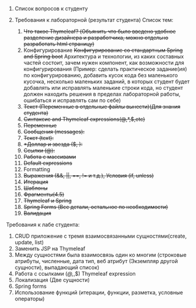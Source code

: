 1)	Список вопросов к студенту

2)	Требования к лабораторной (результат студента)
Список тем: 

      1. ~~Что такое Thymeleaf? (Объянить что было введено удобное разделение дизайнера и разработчика, можно отдельно разработать html страницу)~~
      2. Конфигурирование
         ~~Конфигурирование со стандартным Spring and Spring boot~~
      Архитектура и технологии, из каких составных частей состоит, зачем нужен компонент, как возможности для конфигурирования
      (Пример: сделать практическое задание(ия) по конфигурированию, добавить кусок кода без маленького кусочка, несколько маленьких заданий, в которых студент будет добавлять или исправлять маленькие строки кода, но студент должен находить решения в пределах лабораторной работы, ошибаться и исправлять сам по себе)
      3. ~~Текст (Переменные в отдельные файлы вынести)(Для знания студента)~~
      4. ~~Синтаксис and Thymeleaf expressions(@,*,$,etc)~~
      5. ~~Переменные~~
      6. ~~Сообщения (messages):~~
      7. ~~Текст (text):~~
      8. ~~*Доллар и звезда ($, ):~~
      9. ~~Ссылки (@):~~
      10. ~~Работа с массивами~~
      11. ~~Default expressions~~
      12. Formatting
      13. ~~Выражения (&&, ||, ==, != и т.д.), Условия (if, unless)~~
      14. ~~Итерация~~
      15. ~~Шаблоны~~
      16. ~~Фрагменты(4.5)~~
      17. ~~Thymeleaf и Spring~~
      18. ~~Spring Forms (Все детали, остальное по необходимости)~~
      19. ~~Валидация~~

Требования к лабе студента:
1)	CRUD приложение с тремя взаимосвязанными сущностями(create, update, list)
2)	Заменить JSP на Thymeleaf
3)	Между сущностями была взаимосвязь один ко многим (строковые атрибуты, численные, дата тип, веб атрибут (Экземпляр другой сущности), выпадающий список)
4)	Работа с ссылками (*@,*,$) Thymeleaf expression
5)	Локализация (Две сущности)
6)	Spring forms
7)	Использование функций (итерации, функции, разметка, условные операторы)
